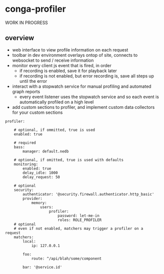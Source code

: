 conga-profiler
==============

WORK IN PROGRESS

overview
--------

- web interface to view profile information on each request
- toolbar in dev environment overlays ontop of site, connects to websocket to send / receive information
- monitor every client js event that is fired, in order
    - if recording is enabled, save it for playback later
    - if recording is not enabled, but error recording is, save all steps up until the error
- interact with a stopwatch service for manual profiling and automated graph reports
    - every event listener uses the stopwatch service and so each event is automatically profiled on a high level
- add custom sections to profiler, and implement custom data collectors for your custom sections



```
profiler:
    
    # optional, if ommitted, true is used
    enabled: true
    
    # required
    bass:
        manager: default.nedb
    
    # optional, if omitted, true is used with defaults
    monitoring:
        enabled: true
        delay_idle: 1000
        delay_request: 50
    
    # optional
    security:
        authenticator: '@security.firewall.authenticator.http_basic'
        provider:
            memory:
                users:
                    profiler:
                        password: let-me-in
                        roles: ROLE_PROFILER
    # optional
    # even if not enabled, matchers may trigger a profiler on a request
    matchers:
        local:
            ip: 127.0.0.1
        
        foo:
            route: ^/api/blah/some/component
        
        bar: '@service.id'
```
